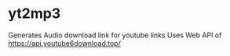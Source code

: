 # yt2mp3

Generates Audio download link for youtube links
Uses Web API of  https://api.youtube6download.top/
